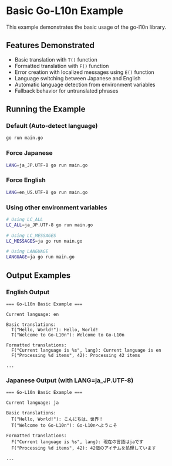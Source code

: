 # Basic Go-L10n Example

This example demonstrates the basic usage of the go-l10n library.

## Features Demonstrated

- Basic translation with `T()` function
- Formatted translation with `F()` function
- Error creation with localized messages using `E()` function
- Language switching between Japanese and English
- Automatic language detection from environment variables
- Fallback behavior for untranslated phrases

## Running the Example

### Default (Auto-detect language)
```bash
go run main.go
```

### Force Japanese
```bash
LANG=ja_JP.UTF-8 go run main.go
```

### Force English
```bash
LANG=en_US.UTF-8 go run main.go
```

### Using other environment variables
```bash
# Using LC_ALL
LC_ALL=ja_JP.UTF-8 go run main.go

# Using LC_MESSAGES
LC_MESSAGES=ja go run main.go

# Using LANGUAGE
LANGUAGE=ja go run main.go
```

## Output Examples

### English Output
```
=== Go-L10n Basic Example ===

Current language: en

Basic translations:
  T("Hello, World!"): Hello, World!
  T("Welcome to Go-L10n"): Welcome to Go-L10n

Formatted translations:
  F("Current language is %s", lang): Current language is en
  F("Processing %d items", 42): Processing 42 items

...
```

### Japanese Output (with LANG=ja_JP.UTF-8)
```
=== Go-L10n Basic Example ===

Current language: ja

Basic translations:
  T("Hello, World!"): こんにちは、世界！
  T("Welcome to Go-L10n"): Go-L10nへようこそ

Formatted translations:
  F("Current language is %s", lang): 現在の言語はjaです
  F("Processing %d items", 42): 42個のアイテムを処理しています

...
```